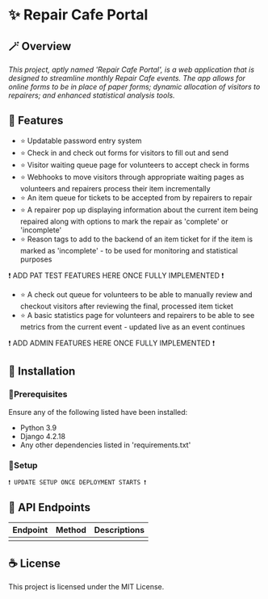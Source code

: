 # ✨ Repair Cafe Portal

## 🪄 Overview
_This project, aptly named 'Repair Cafe Portal', is a web application that is designed to streamline monthly Repair Cafe events. The app allows for online forms to be in place of paper forms; dynamic allocation of visitors to repairers; and enhanced statistical analysis tools._

## 🚀 Features
- ⭐ Updatable password entry system 
- ⭐ Check in and check out forms for visitors to fill out and send
- ⭐ Visitor waiting queue page for volunteers to accept check in forms
- ⭐ Webhooks to move visitors through appropriate waiting pages as volunteers and repairers process their item incrementally
- ⭐ An item queue for tickets to be accepted from by repairers to repair
- ⭐ A repairer pop up displaying information about the current item being repaired along with options to mark the repair as 'complete' or 'incomplete'
- ⭐ Reason tags to add to the backend of an item ticket for if the item is marked as 'incomplete' - to be used for monitoring and statistical purposes

❗ ADD PAT TEST FEATURES HERE ONCE FULLY IMPLEMENTED ❗

- ⭐ A check out queue for volunteers to be able to manually review and checkout visitors after reviewing the final, processed item ticket
- ⭐ A basic statistics page for volunteers and repairers to be able to see metrics from the current event - updated live as an event continues

❗ ADD ADMIN FEATURES HERE ONCE FULLY IMPLEMENTED ❗

## 🎢 Installation
### 🔻Prerequisites
Ensure any of the following listed have been installed:
- Python 3.9
- Django 4.2.18
- Any other dependencies listed in 'requirements.txt'

### 🔻Setup
```sh
❗ UPDATE SETUP ONCE DEPLOYMENT STARTS ❗
```
## 🫧 API Endpoints
| Endpoint |  Method  |Descriptions|
|----------|----------|------------|
|          |          |            |


## ☕ License 
This project is licensed under the MIT License.



